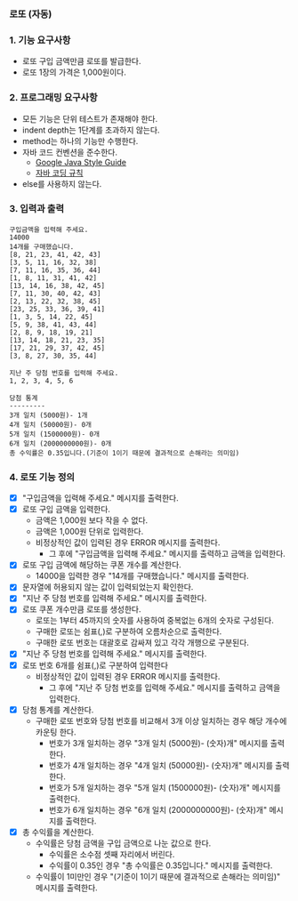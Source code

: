 ### 로또 (자동)

### 1. 기능 요구사항
- 로또 구입 금액만큼 로또를 발급한다.
- 로또 1장의 가격은 1,000원이다.

### 2. 프로그래밍 요구사항
- 모든 기능은 단위 테스트가 존재해야 한다.
- indent depth는 1단계를 초과하지 않는다.
- method는 하나의 기능만 수행한다.
- 자바 코드 컨벤션을 준수한다.
  - [Google Java Style Guide](https://google.github.io/styleguide/javaguide.html)
  - [자바 코딩 규칙](https://myeonguni.tistory.com/1596)
- else를 사용하지 않는다.

### 3. 입력과 출력
```
구입금액을 입력해 주세요.
14000
14개를 구매했습니다.
[8, 21, 23, 41, 42, 43]
[3, 5, 11, 16, 32, 38]
[7, 11, 16, 35, 36, 44]
[1, 8, 11, 31, 41, 42]
[13, 14, 16, 38, 42, 45]
[7, 11, 30, 40, 42, 43]
[2, 13, 22, 32, 38, 45]
[23, 25, 33, 36, 39, 41]
[1, 3, 5, 14, 22, 45]
[5, 9, 38, 41, 43, 44]
[2, 8, 9, 18, 19, 21]
[13, 14, 18, 21, 23, 35]
[17, 21, 29, 37, 42, 45]
[3, 8, 27, 30, 35, 44]

지난 주 당첨 번호를 입력해 주세요.
1, 2, 3, 4, 5, 6

당첨 통계
---------
3개 일치 (5000원)- 1개
4개 일치 (50000원)- 0개
5개 일치 (1500000원)- 0개
6개 일치 (2000000000원)- 0개
총 수익률은 0.35입니다.(기준이 1이기 때문에 결과적으로 손해라는 의미임)
```

### 4. 로또 기능 정의
- [x] "구입금액을 입력해 주세요." 메시지를 출력한다.
- [x] 로또 구입 금액을 입력한다.
  - 금액은 1,000원 보다 작을 수 없다.
  - 금액은 1,000원 단위로 입력한다.
  - 비정상적인 값이 입력된 경우 ERROR 메시지를 출력한다.
    - 그 후에 "구입금액을 입력해 주세요." 메시지를 출력하고 금액을 입력한다.
- [x] 로또 구입 금액에 해당하는 쿠폰 개수를 계산한다.
  - 14000을 입력한 경우 "14개를 구매했습니다." 메시지를 출력한다.
- [x] 문자열에 허용되지 않는 값이 입력되었는지 확인한다.
- [x] "지난 주 당첨 번호를 입력해 주세요." 메시지를 출력한다.
- [x] 로또 쿠폰 개수만큼 로또를 생성한다.
  - 로또는 1부터 45까지의 숫자를 사용하여 중복없는 6개의 숫자로 구성된다.
  - 구매한 로또는 쉼표(,)로 구분하여 오름차순으로 출력한다.
  - 구매한 로또 번호는 대괄호로 감싸져 있고 각각 개행으로 구분된다.
- [x] "지난 주 당첨 번호를 입력해 주세요." 메시지를 출력한다.
- [x] 로또 번호 6개를 쉼표(,)로 구분하여 입력한다
  - 비정상적인 값이 입력된 경우 ERROR 메시지를 출력한다.
    - 그 후에 "지난 주 당첨 번호를 입력해 주세요." 메시지를 출력하고 금액을 입력한다.
- [x] 당첨 통계를 계산한다.
  - 구매한 로또 번호와 당첨 번호를 비교해서 3개 이상 일치하는 경우 해당 개수에 카운팅 한다.
    - 번호가 3개 일치하는 경우 "3개 일치 (5000원)- (숫자)개" 메시지를 출력한다.
    - 번호가 4개 일치하는 경우 "4개 일치 (50000원)- (숫자)개" 메시지를 출력한다.
    - 번호가 5개 일치하는 경우 "5개 일치 (1500000원)- (숫자)개" 메시지를 출력한다.
    - 번호가 6개 일치하는 경우 "6개 일치 (2000000000원)- (숫자)개" 메시지를 출력한다.
- [x] 총 수익률을 계산한다.
  - 수익률은 당첨 금액을 구입 금액으로 나눈 값으로 한다.
    - 수익률은 소수점 셋째 자리에서 버린다.
    - 수익률이 0.35인 경우 "총 수익률은 0.35입니다." 메시지를 출력한다.
  - 수익률이 1미만인 경우 "(기준이 1이기 때문에 결과적으로 손해라는 의미임)" 메시지를 출력한다.
